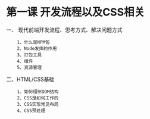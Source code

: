 # 第一课 开发流程以及CSS相关

一、 现代前端开发流程、思考方式、解决问题方式

```
    1、什么是NPM包
    2、Node发挥的作用
    3、打包工具
    4、组件
    5、资源管理
```
二、HTML/CSS基础

```
    1、如何组织DOM结构
    2、CSS是如何工作的
    3、CSS实现常见布局
    4、CSS预处理
```
